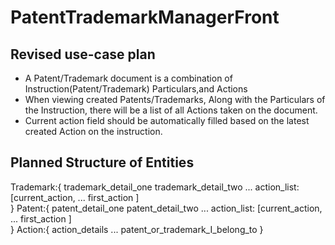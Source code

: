# PatentTrademarkManagerFront
## Revised use-case plan
- A Patent/Trademark document is a combination of Instruction(Patent/Trademark) Particulars,and Actions
- When viewing created Patents/Trademarks, Along with the Particulars of the Instruction, there will be a list of all Actions taken on the document.
- Current action field should be automatically filled based on the latest created Action on the instruction.

## Planned Structure of Entities
Trademark:{
  trademark_detail_one
  trademark_detail_two
  ...
  action_list<Action>: [current_action,
  ...
  first_action
  ]  
}
Patent:{
  patent_detail_one
  patent_detail_two
  ...
  action_list<Action>: [current_action,
  ...
  first_action
  ]  
}
Action:{
  action_details
  ...
  patent_or_trademark_I_belong_to
}
